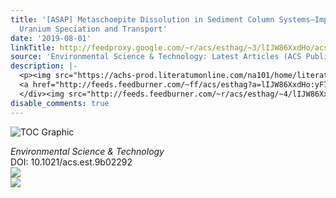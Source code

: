 ```yaml
---
title: '[ASAP] Metaschoepite Dissolution in Sediment Column Systems—Implications for
  Uranium Speciation and Transport'
date: '2019-08-01'
linkTitle: http://feedproxy.google.com/~r/acs/esthag/~3/lIJW86XxdHo/acs.est.9b02292
source: 'Environmental Science & Technology: Latest Articles (ACS Publications)'
description: |-
  <p><img src="https://achs-prod.literatumonline.com/na101/home/literatum/publisher/achs/journals/content/esthag/0/esthag.ahead-of-print/acs.est.9b02292/20190801/images/medium/es-2019-02292v_0005.gif" alt="TOC Graphic"/></p><div><cite>Environmental Science & Technology</cite></div><div>DOI: 10.1021/acs.est.9b02292</div><div class="feedflare">
  <a href="http://feeds.feedburner.com/~ff/acs/esthag?a=lIJW86XxdHo:yF77qnpzp2E:yIl2AUoC8zA"><img src="http://feeds.feedburner.com/~ff/acs/esthag?d=yIl2AUoC8zA" border="0"></img></a>
  </div><img src="http://feeds.feedburner.com/~r/acs/esthag/~4/lIJW86XxdHo" ...
disable_comments: true
---
```

<p><img src="https://achs-prod.literatumonline.com/na101/home/literatum/publisher/achs/journals/content/esthag/0/esthag.ahead-of-print/acs.est.9b02292/20190801/images/medium/es-2019-02292v_0005.gif" alt="TOC Graphic"/></p><div><cite>Environmental Science & Technology</cite></div><div>DOI: 10.1021/acs.est.9b02292</div><div class="feedflare">
<a href="http://feeds.feedburner.com/~ff/acs/esthag?a=lIJW86XxdHo:yF77qnpzp2E:yIl2AUoC8zA"><img src="http://feeds.feedburner.com/~ff/acs/esthag?d=yIl2AUoC8zA" border="0"></img></a>
</div><img src="http://feeds.feedburner.com/~r/acs/esthag/~4/lIJW86XxdHo" ...